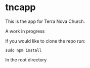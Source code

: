 tncapp
======
This is the app for Terra Nova Church. 

A work in progress

If you would like to clone the repo run:
```
sudo npm install
```
In the root directory
